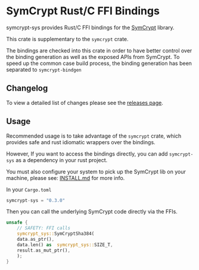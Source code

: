 # SymCrypt Rust/C FFI Bindings
symcrypt-sys provides Rust/C FFI bindings for the [SymCrypt](https://github.com/microsoft/SymCrypt) library. 

This crate is supplementary to the `symcrypt` crate.

The bindings are checked into this crate in order to have better control over the binding generation as well as the exposed APIs from SymCrypt. To speed up the common case build process, the binding generation has been separated to `symcrypt-bindgen`

## Changelog

To view a detailed list of changes please see the [releases page](https://github.com/microsoft/rust-symcrypt/releases/).


## Usage 

Recommended usage is to take advantage of the `symcrypt` crate, which provides safe and rust idiomatic wrappers over the bindings.

However, If you want to access the bindings directly, you can add `symcrypt-sys` as a dependency in your rust project.

You must also configure your system to pick up the SymCrypt lib on your machine, please see: [INSTALL.md](https://github.com/microsoft/rust-symcrypt/blob/main/rust-symcrypt/INSTALL.md) for more info.

In your `Cargo.toml`
```Rust
symcrypt-sys = "0.3.0"
```
Then you can call the underlying SymCrypt code directly via the FFIs.
```Rust
unsafe {
    // SAFETY: FFI calls
	symcrypt_sys::SymCryptSha384(
	data.as_ptr(),
	data.len() as  symcrypt_sys::SIZE_T,
	result.as_mut_ptr(),
	);
}
```
